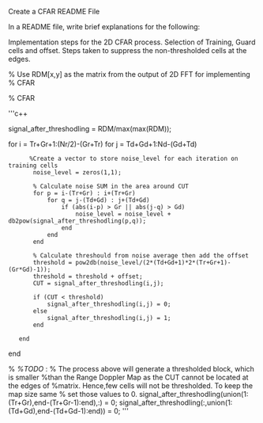 Create a CFAR README File

In a README file, write brief explanations for the following:

Implementation steps for the 2D CFAR process.
Selection of Training, Guard cells and offset.
Steps taken to suppress the non-thresholded cells at the edges.

   % Use RDM[x,y] as the matrix from the output of 2D FFT for implementing
   % CFAR
   
   % CFAR
   
'''c++

   signal_after_threshodling = RDM/max(max(RDM));

   for i = Tr+Gr+1:(Nr/2)-(Gr+Tr)
       for j = Td+Gd+1:Nd-(Gd+Td)

          %Create a vector to store noise_level for each iteration on training cells
           noise_level = zeros(1,1);

           % Calculate noise SUM in the area around CUT
           for p = i-(Tr+Gr) : i+(Tr+Gr)
               for q = j-(Td+Gd) : j+(Td+Gd)
                   if (abs(i-p) > Gr || abs(j-q) > Gd)
                       noise_level = noise_level + db2pow(signal_after_threshodling(p,q));
                   end
               end
           end

           % Calculate threshould from noise average then add the offset
           threshold = pow2db(noise_level/(2*(Td+Gd+1)*2*(Tr+Gr+1)-(Gr*Gd)-1));
           threshold = threshold + offset;
           CUT = signal_after_threshodling(i,j);

           if (CUT < threshold)
               signal_after_threshodling(i,j) = 0;
           else
               signal_after_threshodling(i,j) = 1;
           end

       end
   end



   % *%TODO* :
   % The process above will generate a thresholded block, which is smaller 
   %than the Range Doppler Map as the CUT cannot be located at the edges of
   %matrix. Hence,few cells will not be thresholded. To keep the map size same
   % set those values to 0. 
   signal_after_threshodling(union(1:(Tr+Gr),end-(Tr+Gr-1):end),:) = 0; 
   signal_after_threshodling(:,union(1:(Td+Gd),end-(Td+Gd-1):end)) = 0;
'''

